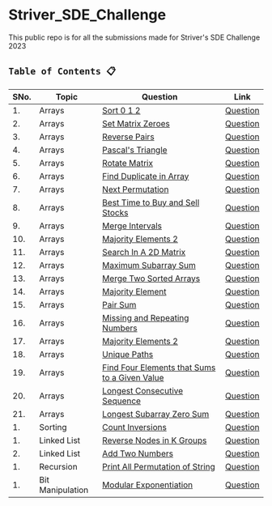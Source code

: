 # Striver_SDE_Challenge
This public repo is for all the submissions made for Striver's SDE Challenge 2023 


## `Table of Contents 📋`
| SNo. | **Topic** | **Question** | **Link**
| ---  | ---------    | ---------  | ---------
| 1.   | Arrays | [Sort 0 1 2](Arrays/Sort012.py) | [Question](https://www.codingninjas.com/codestudio/problems/sort-0-1-2_631055)
| 2.   | Arrays | [Set Matrix Zeroes](Arrays/SetMatrixZeroes.py) | [Question](https://www.codingninjas.com/codestudio/problems/set-matrix-zeros_3846774)
| 3.   | Arrays | [Reverse Pairs](Arrays/ReversePairs.py) | [Question](https://www.codingninjas.com/codestudio/problems/reverse-pairs_1112652)
| 4.   | Arrays | [Pascal's Triangle](Arrays/PascalsTriangle.py) | [Question](https://www.codingninjas.com/codestudio/problems/pascal-s-triangle_1089580)
| 5.   | Arrays | [Rotate Matrix](Arrays/RotateMatrix.py) | [Question](https://www.codingninjas.com/codestudio/problems/rotate-matrix_981260)
| 6.   | Arrays | [Find Duplicate in Array](Arrays/FindDuplicateInArray.py) | [Question](https://www.codingninjas.com/codestudio/problems/find-duplicate-in-array_1112602)
| 7.   | Arrays | [Next Permutation](Arrays/nextPermutation.py) | [Question](https://www.codingninjas.com/codestudio/problems/next-permutaion_893046)
| 8.   | Arrays | [Best Time to Buy and Sell Stocks](Arrays/bestTimeToBuyAndSellStock.py) | [Question](https://www.codingninjas.com/codestudio/problems/stocks-are-profitable_893405)
| 9.   | Arrays | [Merge Intervals](Arrays/mergeIntervals.py) | [Question](https://www.codingninjas.com/codestudio/problems/merge-intervals_699917)
| 10.   | Arrays | [Majority Elements 2](Arrays/majorityElements2.py) | [Question](https://www.codingninjas.com/codestudio/problems/majority-element-ii_893027)
| 11.   | Arrays | [Search In A 2D Matrix](Arrays/searchInA2DMatrix.py) | [Question](https://www.codingninjas.com/codestudio/problems/search-in-a-2d-matrix_980531)
| 12.   | Arrays | [Maximum Subarray Sum](Arrays/maximumSubarraySum.py) | [Question](https://www.codingninjas.com/codestudio/problems/maximum-subarray-sum_630526)
| 13.   | Arrays | [Merge Two Sorted Arrays](Arrays/mergeTwoSortedArrays.py) | [Question](https://www.codingninjas.com/codestudio/problems/ninja-and-sorted-arrays_1214628)
| 14.   | Arrays | [Majority Element](Arrays/majorityElement.py) | [Question](https://www.codingninjas.com/codestudio/problems/majority-element_842495)
| 15.   | Arrays | [Pair Sum](Arrays/pairSum.py) | [Question](https://www.codingninjas.com/codestudio/problems/pair-sum_697295)
| 16.   | Arrays | [Missing and Repeating Numbers](Arrays/missingAndRepeatingNumbers.py) | [Question](https://www.codingninjas.com/codestudio/problems/873366)
| 17.   | Arrays | [Majority Elements 2](Arrays/majorityElements2.py) | [Question](https://www.codingninjas.com/codestudio/problems/majority-element-ii_893027)
| 18.   | Arrays | [Unique Paths](Arrays/uniquePaths.py) | [Question](https://www.codingninjas.com/codestudio/problems/1081470)
| 19.   | Arrays | [Find Four Elements that Sums to a Given Value](Arrays/findFourElementsThatSums.py) | [Question](https://www.codingninjas.com/codestudio/problems/find-four-elements-that-sums-to-a-given-value_983605)
| 20.   | Arrays | [Longest Consecutive Sequence](Arrays/longestConsecutiveSequence.py) | [Question](https://www.codingninjas.com/studio/problems/longest-consecutive-sequence_8230708)
| 21.   | Arrays | [Longest Subarray Zero Sum](Arrays/longestSubarrayZeroSum.py) | [Question](https://www.codingninjas.com/codestudio/problems/longest-subset-zero-sum_920321)
| 1.   | Sorting | [Count Inversions](Sorting/countInversions.py) | [Question](https://www.codingninjas.com/codestudio/problems/count-inversions_615)
| 1.   | Linked List | [Reverse Nodes in K Groups](Linked_List/ReverseNodesinKGroup.py) | [Question](https://www.codingninjas.com/codestudio/problems/reverse-blocks_763406)
| 2.   | Linked List | [Add Two Numbers](Linked_List/addTwoNumbers.py) | [Question](https://www.codingninjas.com/codestudio/problems/add-two-numbers-as-linked-lists_1170520)
| 1.   | Recursion | [Print All Permutation of String](Recursion/printAllPermutationsOfString.py) | [Question](https://www.codingninjas.com/codestudio/problems/print-permutations-string_758958?)
| 1.   | Bit Manipulation | [Modular Exponentiation](Bit_Manipulation/modularExponentiation.py) | [Question](https://www.codingninjas.com/codestudio/problems/modular-exponentiation_1082146)

